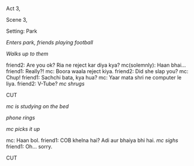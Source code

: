 Act 3,

Scene 3,

Setting: Park

_Enters park, friends playing football_

_Walks up to them_

friend2: Are you ok? Ria ne reject kar diya kya?
mc(solemnly): Haan bhai...
friend1: Really?!
mc: Boora waala reject kiya.
friend2: Did she slap you?
mc: Chup!
friend1: Sachchi bata, kya hua?
mc: Yaar mata shri ne computer le liya.
friend2: V-Tube?
_mc shrugs_

CUT

_mc is studying on the bed_

_phone rings_

_mc picks it up_

mc: Haan bol.
friend1: COB khelna hai? Adi aur bhaiya bhi hai.
_mc sighs_
friend1: Oh... sorry.

CUT
